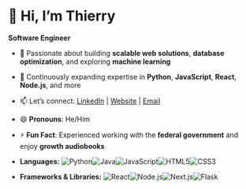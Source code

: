 # 👋 Hi, I’m Thierry  
**Software Engineer**

- 🚀 Passionate about building **scalable web solutions**, **database optimization**, and exploring **machine learning**  
- 🌱 Continuously expanding expertise in **Python**, **JavaScript**, **React**, **Node.js**, and more  
- 📫 Let’s connect: [LinkedIn](https://www.linkedin.com/in/thierrylaguerre) | [Website](https://portfolio-sandy-ten-84.vercel.app/) | [Email](mailto:thierry.laguerre001@mymdc.net)  
- 😄 **Pronouns**: He/Him 
-  ⚡ **Fun Fact**: Experienced working with the **federal government** and enjoy **growth audiobooks**
-  **Languages:**
  ![Python](https://img.shields.io/badge/Python-3776AB?style=flat&logo=python&logoColor=white)![Java](https://img.shields.io/badge/Java-007396?style=flat&logo=java&logoColor=white)![JavaScript](https://img.shields.io/badge/JavaScript-F7DF1E?style=flat&logo=javascript&logoColor=black)![HTML5](https://img.shields.io/badge/HTML5-E34F26?style=flat&logo=html5&logoColor=white)![CSS3](https://img.shields.io/badge/CSS3-1572B6?style=flat&logo=css3&logoColor=white)
 
-  **Frameworks & Libraries:**
 ![React](https://img.shields.io/badge/React-61DAFB?style=flat&logo=react&logoColor=black)![Node.js](https://img.shields.io/badge/Node.js-339933?style=flat&logo=node.js&logoColor=white)![Next.js](https://img.shields.io/badge/Next.js-000000?style=flat&logo=next.js&logoColor=white)![Flask](https://img.shields.io/badge/Flask-000000?style=flat&logo=flask&logoColor=white)

